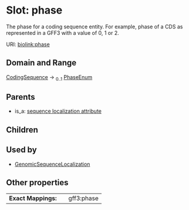 
# Slot: phase


The phase for a coding sequence entity. For example, phase of a CDS as represented in a GFF3 with a value of 0, 1 or 2.

URI: [biolink:phase](https://w3id.org/biolink/vocab/phase)


## Domain and Range

[CodingSequence](CodingSequence.md) &#8594;  <sub>0..1</sub> [PhaseEnum](PhaseEnum.md)

## Parents

 *  is_a: [sequence localization attribute](sequence_localization_attribute.md)

## Children


## Used by

 * [GenomicSequenceLocalization](GenomicSequenceLocalization.md)

## Other properties

|  |  |  |
| --- | --- | --- |
| **Exact Mappings:** | | gff3:phase |

